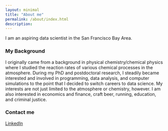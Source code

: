 ```yaml
---
layout: minimal
title: "About me"
permalink: /about/index.html
description: 
---
```


I am an aspiring data scientist in the San Francisco Bay Area.

### My Background

I originally came from a background in physical chemistry/chemical physics where I studied the reaction rates of various chemical processes in the atmosphere. During my PhD and postdoctoral research, I steadily became interested and involved in programming, data analysis, and computer simulations to the point that I decided to switch careers to data science. My interests are not just limited to the atmosphere or chemistry, however. I am also interested in economics and finance, craft beer, running, education, and criminal justice.

### Contact me

[LinkedIn](https://www.linkedin.com/in/aaron-wiegel-b5a36522/)
